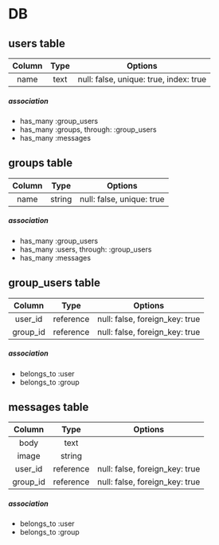 # DB

## users table

|Column|Type|Options|
|:-:|:-:|:-:|
|name|text|null: false, unique: true, index: true|

##### association
- has_many :group_users
- has_many :groups, through: :group_users
- has_many :messages


## groups table

|Column|Type|Options|
|:-:|:-:|:-:|
|name|string|null: false, unique: true|

##### association
- has_many :group_users
- has_many :users, through: :group_users
- has_many :messages


## group_users table

|Column|Type|Options|
|:-:|:-:|:-:|
|user_id|reference|null: false, foreign_key: true|
|group_id|reference|null: false, foreign_key: true|

##### association
- belongs_to :user
- belongs_to :group


## messages table

|Column|Type|Options|
|:-:|:-:|:-:|
|body|text||
|image|string||
|user_id|reference|null: false, foreign_key: true|
|group_id|reference|null: false, foreign_key: true|

##### association
- belongs_to :user
- belongs_to :group
